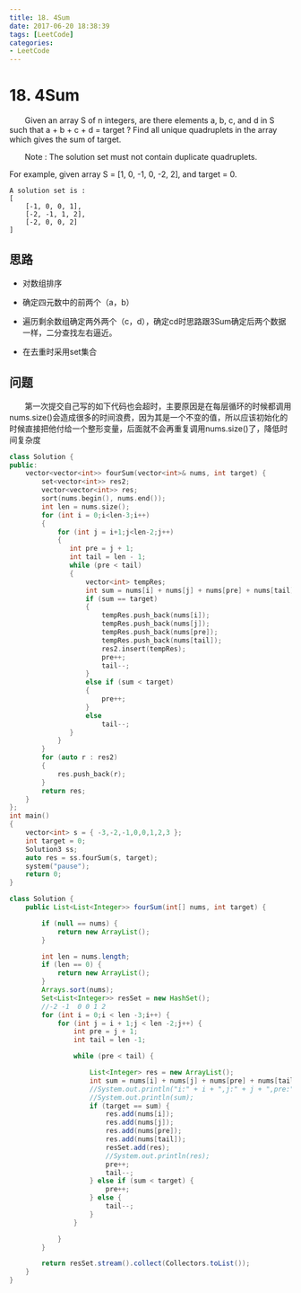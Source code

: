 ```yaml
---
title: 18. 4Sum
date: 2017-06-20 18:38:39
tags: [LeetCode]
categories:
- LeetCode
---
```


# 18. 4Sum

&nbsp;&nbsp;&nbsp;&nbsp;&nbsp;&nbsp;&nbsp;Given an array S of n integers, are there elements a, b, c, and d in S such that a + b + c + d = target ? Find all unique quadruplets in the array which gives the sum of target.

&nbsp;&nbsp;&nbsp;&nbsp;&nbsp;&nbsp;&nbsp;Note : The solution set must not contain duplicate quadruplets.

For example, given array S = [1, 0, -1, 0, -2, 2], and target = 0.

	A solution set is :
	[
		[-1, 0, 0, 1],
		[-2, -1, 1, 2],
		[-2, 0, 0, 2]
	]
<!-- more -->


## 思路



- 对数组排序


- 确定四元数中的前两个（a，b）


- 遍历剩余数组确定两外两个（c，d），确定cd时思路跟3Sum确定后两个数据一样，二分查找左右逼近。


- 在去重时采用set集合


## 问题
&nbsp;&nbsp;&nbsp;&nbsp;&nbsp;&nbsp;&nbsp;第一次提交自己写的如下代码也会超时，主要原因是在每层循环的时候都调用nums.size()会造成很多的时间浪费，因为其是一个不变的值，所以应该初始化的时候直接把他付给一个整形变量，后面就不会再重复调用nums.size()了，降低时间复杂度

``` C++
class Solution {
public:
	vector<vector<int>> fourSum(vector<int>& nums, int target) {
		set<vector<int>> res2;
		vector<vector<int>> res;
		sort(nums.begin(), nums.end());
		int len = nums.size();
		for (int i = 0;i<len-3;i++)
		{
			for (int j = i+1;j<len-2;j++)
			{
			   int pre = j + 1;
			   int tail = len - 1;
			   while (pre < tail)
			   {
				   vector<int> tempRes;
				   int sum = nums[i] + nums[j] + nums[pre] + nums[tail];
				   if (sum == target)
				   {
					   tempRes.push_back(nums[i]);
					   tempRes.push_back(nums[j]);
					   tempRes.push_back(nums[pre]);
					   tempRes.push_back(nums[tail]);
					   res2.insert(tempRes);
					   pre++;
					   tail--;
				   }
				   else if (sum < target)
				   {
					   pre++;
				   }
				   else
					   tail--;
			   }
			}
		}
		for (auto r : res2)
		{
			res.push_back(r);
		}
		return res;
	}
};
int main()
{
	vector<int> s = { -3,-2,-1,0,0,1,2,3 };
	int target = 0;
	Solution3 ss;
	auto res = ss.fourSum(s, target);
	system("pause");
	return 0;
}
```

```java
class Solution {
    public List<List<Integer>> fourSum(int[] nums, int target) {

        if (null == nums) {
            return new ArrayList();
        }

        int len = nums.length;
        if (len == 0) {
            return new ArrayList();
        }
        Arrays.sort(nums);
        Set<List<Integer>> resSet = new HashSet();
        //-2 -1  0 0 1 2
        for (int i = 0;i < len -3;i++) {
            for (int j = i + 1;j < len -2;j++) {
                int pre = j + 1;
                int tail = len -1;

                while (pre < tail) {

                    List<Integer> res = new ArrayList();
                    int sum = nums[i] + nums[j] + nums[pre] + nums[tail];
                    //System.out.println("i:" + i + ",j:" + j + ",pre:" + pre + ",tail:" + tail);
                    //System.out.println(sum);
                    if (target == sum) {
                        res.add(nums[i]);
                        res.add(nums[j]);
                        res.add(nums[pre]);
                        res.add(nums[tail]);
                        resSet.add(res);
                        //System.out.println(res);
                        pre++;
                        tail--;
                    } else if (sum < target) {
                        pre++;
                    } else {
                        tail--;
                    }
                }

            }
        }

        return resSet.stream().collect(Collectors.toList());
    }
}
```

